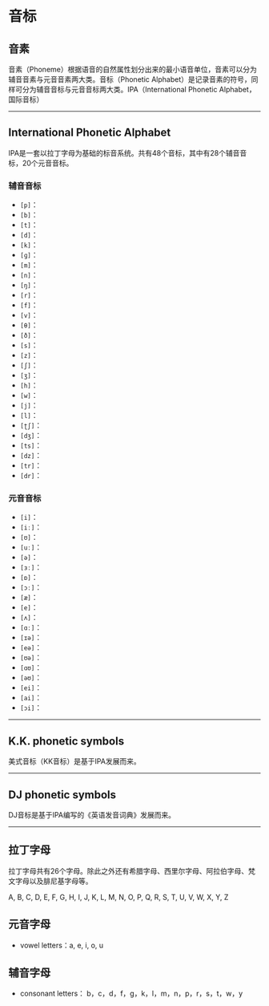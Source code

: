 # 音标

## 音素

音素（Phoneme）根据语音的自然属性划分出来的最小语音单位，音素可以分为辅音音素与元音音素两大类。音标（Phonetic Alphabet）是记录音素的符号，同样可分为辅音音标与元音音标两大类。IPA（International Phonetic Alphabet，国际音标）

---

## International Phonetic Alphabet

IPA是一套以拉丁字母为基础的标音系统。共有48个音标，其中有28个辅音音标，20个元音音标。

### 辅音音标

* `[p]`：
* `[b]`：
* `[t]`：
* `[d]`：
* `[k]`：
* `[ɡ]`：
* `[m]`：
* `[n]`：
* `[ŋ]`：
* `[r]`：
* `[f]`：
* `[v]`：
* `[θ]`：
* `[ð]`：
* `[s]`：
* `[z]`：
* `[ʃ]`：
* `[ʒ]`：
* `[h]`：
* `[w]`：
* `[j]`：
* `[l]`：
* `[ʈʃ]`：
* `[dʒ]`：
* `[ts]`：
* `[dz]`：
* `[tr]`：
* `[dr]`：

### 元音音标

* `[i]`：
* `[iː]`：
* `[ʊ]`：
* `[uː]`：
* `[ə]`：
* `[ɜː]`：
* `[ɒ]`：
* `[ɔː]`：
* `[æ]`：
* `[e]`：
* `[ʌ]`：
* `[ɑː]`：
* `[ɪə]`：
* `[eə]`：
* `[ʊə]`：
* `[ɑʊ]`：
* `[əʊ]`：
* `[ei]`：
* `[ai]`：
* `[ɔi]`：

---

## K.K. phonetic symbols

美式音标（KK音标）是基于IPA发展而来。

---

## DJ phonetic symbols

DJ音标是基于IPA编写的《英语发音词典》发展而来。

---

## 拉丁字母

拉丁字母共有26个字母。除此之外还有希腊字母、西里尔字母、阿拉伯字母、梵文字母以及腓尼基字母等。

A, B, C, D, E, F, G, H, I, J, K, L, M, N, O, P, Q, R, S, T, U, V, W, X, Y, Z

## 元音字母

* vowel letters：a, e, i, o, u

## 辅音字母

* consonant letters： b，c，d，f，g，k，l，m，n，p，r，s，t，w，y
